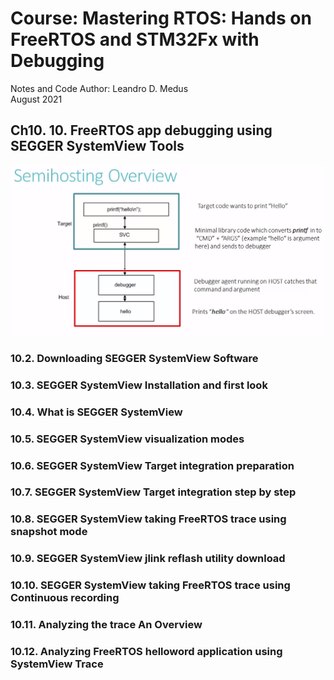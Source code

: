 # Course: Mastering RTOS: Hands on FreeRTOS and STM32Fx with Debugging

Notes and Code Author: Leandro D. Medus  
August 2021

## Ch10. 10. FreeRTOS app debugging using SEGGER SystemView Tools


![semihosting_overview](img/semihosting_overview.png)


### 10.2. Downloading SEGGER SystemView Software
### 10.3. SEGGER SystemView Installation and first look
### 10.4. What is SEGGER SystemView 
### 10.5. SEGGER SystemView visualization modes
### 10.6. SEGGER SystemView Target integration preparation
### 10.7. SEGGER SystemView Target integration step by step
### 10.8. SEGGER SystemView taking FreeRTOS trace using snapshot mode
### 10.9. SEGGER SystemView jlink reflash utility download
### 10.10. SEGGER SystemView taking FreeRTOS trace using Continuous recording
### 10.11. Analyzing the trace  An Overview
### 10.12. Analyzing FreeRTOS helloword application using SystemView Trace
